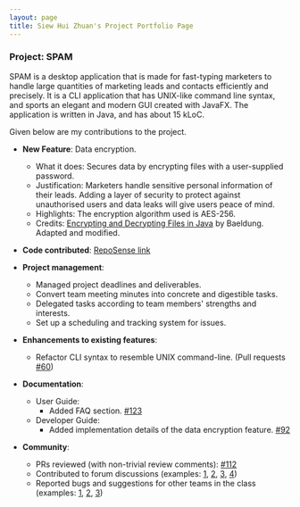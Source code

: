 ```yaml
---
layout: page
title: Siew Hui Zhuan's Project Portfolio Page
---
```


### Project: SPAM

SPAM is a desktop application that is made for fast-typing marketers to handle large quantities of marketing leads and
contacts efficiently and precisely. It is a CLI application that has UNIX-like command line syntax, and sports an
elegant and modern GUI created with JavaFX. The application is written in Java, and has about 15 kLoC.

Given below are my contributions to the project.

* **New Feature**: Data encryption.
    * What it does: Secures data by encrypting files with a user-supplied password.
    * Justification: Marketers handle sensitive personal information of their leads. Adding a layer of security to
protect against unauthorised users and data leaks will give users peace of mind.
    * Highlights: The encryption algorithm used is AES-256. 
    * Credits: [Encrypting and Decrypting Files in Java](https://www.baeldung.com/java-cipher-input-output-stream) by 
Baeldung. Adapted and modified.

* **Code contributed**: [RepoSense link](https://nus-cs2103-ay2122s1.github.io/tp-dashboard/?search=&sort=groupTitle&sortWithin=title&timeframe=commit&mergegroup=&groupSelect=groupByRepos&breakdown=true&checkedFileTypes=docs~functional-code~test-code~other&since=2021-09-17&tabOpen=true&tabType=authorship&tabAuthor=huizhuansam&tabRepo=AY2122S1-CS2103T-W13-2%2Ftp%5Bmaster%5D&authorshipIsMergeGroup=false&authorshipFileTypes=docs~functional-code~test-code~other&authorshipIsBinaryFileTypeChecked=false)

* **Project management**:
    * Managed project deadlines and deliverables.
    * Convert team meeting minutes into concrete and digestible tasks.
    * Delegated tasks according to team members' strengths and interests.
    * Set up a scheduling and tracking system for issues.

* **Enhancements to existing features**:
    * Refactor CLI syntax to resemble UNIX command-line. (Pull requests [\#60](https://github.com/AY2122S1-CS2103T-W13-2/tp/pull/60))

* **Documentation**:
    * User Guide:
        * Added FAQ section. [\#123](https://github.com/AY2122S1-CS2103T-W13-2/tp/pull/123)
    * Developer Guide:
        * Added implementation details of the data encryption feature. [\#92](https://github.com/AY2122S1-CS2103T-W13-2/tp/pull/92)

* **Community**:
    * PRs reviewed (with non-trivial review comments): [\#112](https://github.com/AY2122S1-CS2103T-W13-2/tp/pull/112)
    * Contributed to forum discussions (examples: [1](https://github.com/nus-cs2103-AY2122S1/forum/issues/207), [2](https://github.com/nus-cs2103-AY2122S1/forum/issues/1), [3](https://github.com/nus-cs2103-AY2122S1/forum/issues/7), [4](https://github.com/nus-cs2103-AY2122S1/forum/issues/46))
    * Reported bugs and suggestions for other teams in the class (examples: [1](https://github.com/huizhuansam/ped/issues/1), [2](https://github.com/huizhuansam/ped/issues/5), [3](https://github.com/huizhuansam/ped/issues/7))
